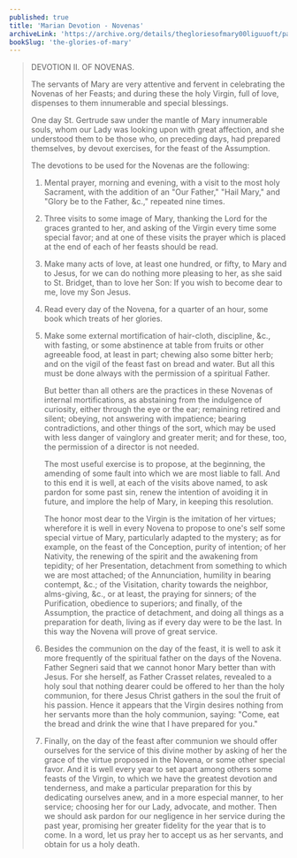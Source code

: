```yaml
---
published: true
title: 'Marian Devotion - Novenas'
archiveLink: 'https://archive.org/details/thegloriesofmary00liguuoft/page/650?view=theater'
bookSlug: 'the-glories-of-mary'
---
```


> DEVOTION II. OF NOVENAS.
>
> The servants of Mary are very attentive and fervent in celebrating the Novenas of her Feasts; and during these the holy Virgin, full of love, dispenses to them innumerable and special blessings.
>
> One day St. Gertrude saw under the mantle of Mary innumerable souls, whom our Lady was looking upon with great affection, and she understood them to be those who, on preceding days, had prepared themselves, by devout exercises, for the feast of the Assumption.
>
> The devotions to be used for the Novenas are the following:
>
> 1. Mental prayer, morning and evening, with a visit to the most holy Sacrament, with the addition of an "Our Father," "Hail Mary," and "Glory be to the Father, &c.," repeated nine times.
>
> 2. Three visits to some image of Mary, thanking the Lord for the graces granted to her, and asking of the Virgin every time some special favor; and at one of these visits the prayer which is placed at the end of each of her feasts should be read.
>
> 3. Make many acts of love, at least one hundred, or fifty, to Mary and to Jesus, for we can do nothing more pleasing to her, as she said to St. Bridget, than to love her Son: If you wish to become dear to me, love my Son Jesus.
>
> 4. Read every day of the Novena, for a quarter of an hour, some book which treats of her glories.
>
> 5. Make some external mortification of hair-cloth, discipline, &c., with fasting, or some abstinence at table from fruits or other agreeable food, at least in part; chewing also some bitter herb; and on the vigil of the feast fast on bread and water. But all this must be done always with the permission of a spiritual Father.
>
>    But better than all others are the practices in these Novenas of internal mortifications, as abstaining from the indulgence of curiosity, either through the eye or the ear; remaining retired and silent; obeying, not answering with impatience; bearing contradictions, and other things of the sort, which may be used with less danger of vainglory and greater merit; and for these, too, the permission of a director is not needed.
>
>    The most useful exercise is to propose, at the beginning, the amending of some fault into which we are most liable to fall. And to this end it is well, at each of the visits above named, to ask pardon for some past sin, renew the intention of avoiding it in future, and implore the help of Mary, in keeping this resolution.
>
>    The honor most dear to the Virgin is the imitation of her virtues; wherefore it is well in every Novena to propose to one's self some special virtue of Mary, particularly adapted to the mystery; as for example, on the feast of the Conception, purity of intention; of her Nativity, the renewing of the spirit and the awakening from tepidity; of her Presentation, detachment from something to which we are most attached; of the Annunciation, humility in bearing contempt, &c.; of the Visitation, charity towards the neighbor, alms-giving, &c., or at least, the praying for sinners; of the Purification, obedience to superiors; and finally, of the Assumption, the practice of detachment, and doing all things as a preparation for death, living as if every day were to be the last. In this way the Novena will prove of great service.
>
> 6. Besides the communion on the day of the feast, it is well to ask it more frequently of the spiritual father on the days of the Novena. Father Segneri said that we cannot honor Mary better than with Jesus. For she herself, as Father Crasset relates, revealed to a holy soul that nothing dearer could be offered to her than the holy communion, for there Jesus Christ gathers in the soul the fruit of his passion. Hence it appears that the Virgin desires nothing from her servants more than the holy communion, saying: "Come, eat the bread and drink the wine that I have prepared for you."
>
> 7. Finally, on the day of the feast after communion we should offer ourselves for the service of this divine mother by asking of her the grace of the virtue proposed in the Novena, or some other special favor. And it is well every year to set apart among others some feasts of the Virgin, to which we have the greatest devotion and tenderness, and make a particular preparation for this by dedicating ourselves anew, and in a more especial manner, to her service; choosing her for our Lady, advocate, and mother. Then we should ask pardon for our negligence in her service during the past year, promising her greater fidelity for the year that is to come. In a word, let us pray her to accept us as her servants, and obtain for us a holy death.
